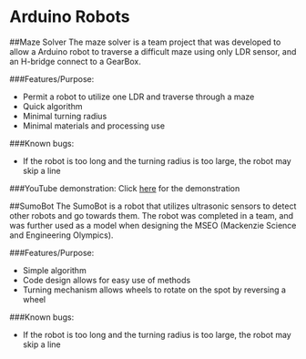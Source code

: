 # Arduino Robots

##Maze Solver
The maze solver is a team project that was developed to allow a Arduino robot to traverse a difficult maze using only LDR sensor, and an H-bridge connect to a GearBox. 

###Features/Purpose:
* Permit a robot to utilize one LDR and traverse through a maze
* Quick algorithm
* Minimal turning radius
* Minimal materials and processing use

###Known bugs:
* If the robot is too long and the turning radius is too large, the robot may skip a line

###YouTube demonstration:
Click [here](https://www.youtube.com/watch?v=MwWELXI1nP4&feature=youtu.be) for the demonstration

##SumoBot
The SumoBot is a robot that utilizes ultrasonic sensors to detect other robots and go towards them. The robot was completed in a team, and was further used as a model when designing the MSEO (Mackenzie Science and Engineering Olympics). 

###Features/Purpose:
* Simple algorithm
* Code design allows for easy use of methods
* Turning mechanism allows wheels to rotate on the spot by reversing a wheel

###Known bugs:
* If the robot is too long and the turning radius is too large, the robot may skip a line

